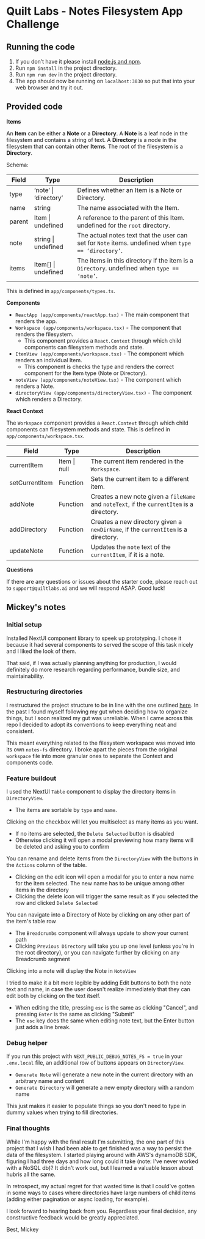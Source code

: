 # Quilt Labs - Notes Filesystem App Challenge

## Running the code

1. If you don’t have it please install [node.js and npm](https://docs.npmjs.com/downloading-and-installing-node-js-and-npm).
2. Run `npm install` in the project directory.
3. Run `npm run dev` in the project directory.
4. The app should now be running on `localhost:3030` so put that into your web browser and try it out.

## Provided code

**Items**

An **Item** can be either a **Note** or a **Directory**. A **Note** is a leaf node in the filesystem and contains a string of text. A **Directory** is a node in the filesystem that can contain other **Items**. The root of the filesystem is a **Directory**.

Schema:

| **Field** | **Type**              | **Description**                                                                                     |
| --------- | --------------------- | --------------------------------------------------------------------------------------------------- |
| type      | ‘note’ \| ‘directory’ | Defines whether an Item is a Note or Directory.                                                     |
| name      | string                | The name associated with the Item.                                                                  |
| parent    | Item \| undefined     | A reference to the parent of this Item. undefined for the `root` directory.                         |
| note      | string \| undefined   | The actual notes text that the user can set for `Note` items. undefined when `type == ‘directory’`. |
| items     | Item[] \| undefined   | The items in this directory if the item is a `Directory`. undefined when `type == ‘note’`.          |

This is defined in `app/components/types.ts`.

**Components**

- `ReactApp (app/components/reactApp.tsx)` - The main component that renders the app.
- `Workspace (app/components/workspace.tsx)` - The component that renders the filesystem.
  - This component provides a `React.Context` through which child components can filesystem methods and state.
- `ItemView (app/components/workspace.tsx)` - The component which renders an individual Item.
  - This component is checks the type and renders the correct component for the Item type (Note or Directory).
- `noteView (app/components/noteView.tsx)` - The component which renders a Note.
- `directoryView (app/components/directoryView.tsx)` - The component which renders a Directory.

**React Context**

The `Workspace` component provides a `React.Context` through which child components can filesystem methods and state. This is defined in `app/components/workspace.tsx`.

| **Field**      | **Type**     | **Description**                                                                            |
| -------------- | ------------ | ------------------------------------------------------------------------------------------ |
| currentItem    | Item \| null | The current item rendered in the `Workspace`.                                              |
| setCurrentItem | Function     | Sets the current item to a different item.                                                 |
| addNote        | Function     | Creates a new note given a `fileName` and `noteText`, if the `currentItem` is a directory. |
| addDirectory   | Function     | Creates a new directory given a `newDirName`, if the `currentItem` is a directory.         |
| updateNote     | Function     | Updates the `note` text of the `currentItem`, if it is a note.                             |

**Questions**

If there are any questions or issues about the starter code, please reach out to `support@quiltlabs.ai` and we will respond ASAP. Good luck!

## Mickey's notes

### Initial setup

Installed NextUI component library to speek up prototyping. I chose it because it had several components to served the scope of this task nicely and I liked the look of them.

That said, if I was actually planning anything for production, I would definitely do more research regarding performance, bundle size, and maintainability.

### Restructuring directories

I restructured the project structure to be in line with the one outlined [here](https://github.com/alan2207/bulletproof-react/blob/master/docs/project-structure.md). In the past I found myself following my gut when deciding how to organize things, but I soon realized my gut was unreliable. When I came across this repo I decided to adopt its conventions to keep everything neat and consistent.

This meant everything related to the filesystem workspace was moved into its own `notes-fs` directory. I broke apart the pieces from the original `workspace` file into more granular ones to separate the Context and components code.

### Feature buildout

I used the NextUI `Table` component to display the directory items in `DirectoryView`.

- The items are sortable by `type` and `name`.

Clicking on the checkbox will let you multiselect as many items as you want.

- If no items are selected, the `Delete Selected` button is disabled
- Otherwise clicking it will open a modal previewing how many items will be deleted and asking you to confirm

You can rename and delete items from the `DirectoryView` with the buttons in the `Actions` column of the table.

- Clicking on the edit icon will open a modal for you to enter a new name for the item selected. The new name has to be unique among other items in the directory
- Clicking the delete icon will trigger the same result as if you selected the row and clicked `Delete Selected`

You can navigate into a Directory of Note by clicking on any other part of the item's table row

- The `Breadcrumbs` component will always update to show your current path
- Clicking `Previous Directory` will take you up one level (unless you're in the root directory), or you can navigate further by clicking on any Breadcrumb segment

Clicking into a note will display the Note in `NoteView`

I tried to make it a bit more legible by adding Edit buttons to both the note text and name, in case the user doesn't realize immediately that they can edit both by clicking on the text itself.

- When editing the title, pressing `esc` is the same as clicking "Cancel", and pressing `Enter` is the same as clicking "Submit"
- The `esc` key does the same when editing note text, but the Enter button just adds a line break.

### Debug helper

If you run this project with `NEXT_PUBLIC_DEBUG_NOTES_FS = true` in your `.env.local` file, an additional row of buttons appears on `DirectoryView`.

- `Generate Note` will generate a new note in the current directory with an arbitrary name and content
- `Generate Directory` will generate a new empty directory with a random name

This just makes it easier to populate things so you don't need to type in dummy values when trying to fill directories.

### Final thoughts

While I'm happy with the final result I'm submitting, the one part of this project that I wish I had been able to get finished was a way to persist the data of the filesystem. I started playing around with AWS's dynamoDB SDK, figuring I had three days and how long could it take (note: I've never worked with a NoSQL db)? It didn't work out, but I learned a valuable lesson about hubris all the same.

In retrospect, my actual regret for that wasted time is that I could've gotten in some ways to cases where directories have large numbers of child items (adding either pagination or async loading, for example).

I look forward to hearing back from you. Regardless your final decision, any constructive feedback would be greatly appreciated.

Best,
Mickey
